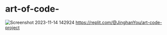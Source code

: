 # art-of-code-
![Screenshot 2023-11-14 142924](https://github.com/jinghanyou/art-of-code-/assets/150850207/c9e1ac1b-500b-4f7a-94c3-eb2fde1f5e45)
https://replit.com/@JinghanYou/art-code-project
